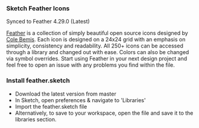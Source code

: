 ### Sketch Feather Icons

Synced to Feather 4.29.0 (Latest)

[Feather](https://feathericons.com/) is a collection of simply beautiful open source icons designed by [Cole Bemis](https://github.com/colebemis/feather). Each icon is designed on a 24x24 grid with an emphasis on simplicity, consistency and readability. All 250+ icons can be accessed through a library and changed out with ease. Colors can also be changed via symbol overrides. Start using Feather in your next design project and feel free to open an issue with any problems you find within the file. 

### Install feather.sketch
+ Download the latest version from master
+ In Sketch, open preferences & navigate to 'Libraries'
+ Import the feather.sketch file
+ Alternatively, to save to your workspace, open the file and save it to the libraries section.
